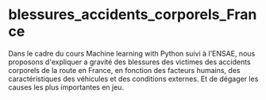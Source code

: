 # blessures_accidents_corporels_France
Dans le cadre du cours Machine learning with Python suivi à l'ENSAE, nous proposons d'expliquer a gravité des blessures des victimes des accidents corporels de la route en France, en fonction des facteurs humains, des caractéristiques des véhicules et des conditions externes. Et de dégager les causes les plus importantes en jeu.
